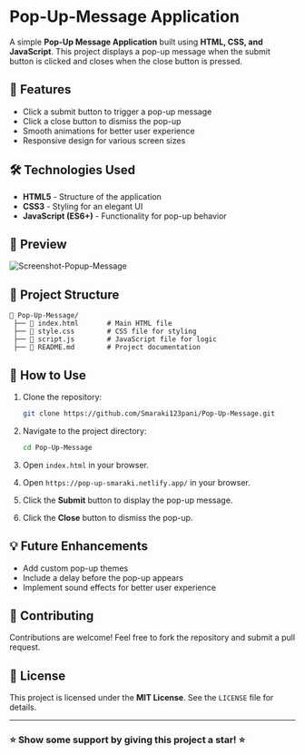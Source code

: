 # Pop-Up-Message Application

A simple **Pop-Up Message Application** built using **HTML, CSS, and JavaScript**. This project displays a pop-up message when the submit button is clicked and closes when the close button is pressed.

## 🚀 Features

- Click a submit button to trigger a pop-up message
- Click a close button to dismiss the pop-up
- Smooth animations for better user experience
- Responsive design for various screen sizes

## 🛠️ Technologies Used

- **HTML5** - Structure of the application
- **CSS3** - Styling for an elegant UI
- **JavaScript (ES6+)** - Functionality for pop-up behavior

## 📸 Preview
![Screenshot-Popup-Message](https://github.com/user-attachments/assets/73b841a2-af2a-4040-adc7-7cb7f0fb6d6d)

## 📂 Project Structure

```
📁 Pop-Up-Message/
 ├── 📄 index.html       # Main HTML file
 ├── 📄 style.css        # CSS file for styling
 ├── 📄 script.js        # JavaScript file for logic
 ├── 📄 README.md        # Project documentation
```

## 🎯 How to Use

1. Clone the repository:
   ```sh
   git clone https://github.com/Smaraki123pani/Pop-Up-Message.git
   ```
2. Navigate to the project directory:
   ```sh
   cd Pop-Up-Message
   ```
3. Open `index.html` in your browser.

4. Open `https://pop-up-smaraki.netlify.app/` in your browser.

5. Click the **Submit** button to display the pop-up message.

6. Click the **Close** button to dismiss the pop-up.

## 💡 Future Enhancements

- Add custom pop-up themes
- Include a delay before the pop-up appears
- Implement sound effects for better user experience

## 🙌 Contributing

Contributions are welcome! Feel free to fork the repository and submit a pull request.

## 📜 License

This project is licensed under the **MIT License**. See the `LICENSE` file for details.

---

### ⭐ Show some support by giving this project a star! ⭐



